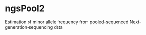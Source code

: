 # ngsPool2
Estimation of minor allele frequency from pooled-sequenced Next-generation-sequencing data
